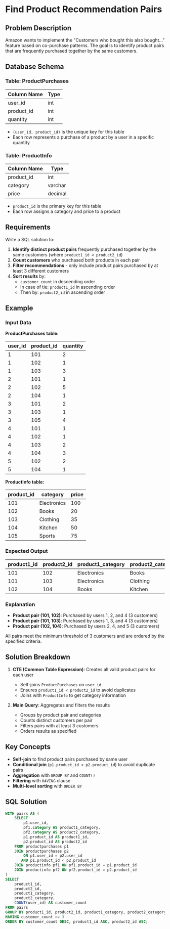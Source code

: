 # Find Product Recommendation Pairs

## Problem Description

Amazon wants to implement the "Customers who bought this also bought..." feature based on co-purchase patterns. The goal is to identify product pairs that are frequently purchased together by the same customers.

## Database Schema

### Table: ProductPurchases

| Column Name | Type |
|-------------|------|
| user_id     | int  |
| product_id  | int  |
| quantity    | int  |

- `(user_id, product_id)` is the unique key for this table
- Each row represents a purchase of a product by a user in a specific quantity

### Table: ProductInfo

| Column Name | Type    |
|-------------|---------|
| product_id  | int     |
| category    | varchar |
| price       | decimal |

- `product_id` is the primary key for this table
- Each row assigns a category and price to a product

## Requirements

Write a SQL solution to:

1. **Identify distinct product pairs** frequently purchased together by the same customers (where `product1_id < product2_id`)
2. **Count customers** who purchased both products in each pair
3. **Filter recommendations** - only include product pairs purchased by at least 3 different customers
4. **Sort results** by:
   - `customer_count` in descending order
   - In case of tie: `product1_id` in ascending order
   - Then by: `product2_id` in ascending order

## Example

### Input Data

**ProductPurchases table:**

| user_id | product_id | quantity |
|---------|------------|----------|
| 1       | 101        | 2        |
| 1       | 102        | 1        |
| 1       | 103        | 3        |
| 2       | 101        | 1        |
| 2       | 102        | 5        |
| 2       | 104        | 1        |
| 3       | 101        | 2        |
| 3       | 103        | 1        |
| 3       | 105        | 4        |
| 4       | 101        | 1        |
| 4       | 102        | 1        |
| 4       | 103        | 2        |
| 4       | 104        | 3        |
| 5       | 102        | 2        |
| 5       | 104        | 1        |

**ProductInfo table:**

| product_id | category    | price |
|------------|-------------|-------|
| 101        | Electronics | 100   |
| 102        | Books       | 20    |
| 103        | Clothing    | 35    |
| 104        | Kitchen     | 50    |
| 105        | Sports      | 75    |

### Expected Output

| product1_id | product2_id | product1_category | product2_category | customer_count |
|-------------|-------------|-------------------|-------------------|----------------|
| 101         | 102         | Electronics       | Books             | 3              |
| 101         | 103         | Electronics       | Clothing          | 3              |
| 102         | 104         | Books             | Kitchen           | 3              |

### Explanation

- **Product pair (101, 102)**: Purchased by users 1, 2, and 4 (3 customers)
- **Product pair (101, 103)**: Purchased by users 1, 3, and 4 (3 customers)  
- **Product pair (102, 104)**: Purchased by users 2, 4, and 5 (3 customers)

All pairs meet the minimum threshold of 3 customers and are ordered by the specified criteria.
## Solution Breakdown

1. **CTE (Common Table Expression)**: Creates all valid product pairs for each user
   - Self-joins `ProductPurchases` on `user_id`
   - Ensures `product1_id < product2_id` to avoid duplicates
   - Joins with `ProductInfo` to get category information

2. **Main Query**: Aggregates and filters the results
   - Groups by product pair and categories
   - Counts distinct customers per pair
   - Filters pairs with at least 3 customers
   - Orders results as specified

## Key Concepts

- **Self-join** to find product pairs purchased by same user
- **Conditional join** (`p1.product_id < p2.product_id`) to avoid duplicate pairs
- **Aggregation** with `GROUP BY` and `COUNT()`
- **Filtering** with `HAVING` clause
- **Multi-level sorting** with `ORDER BY`

## SQL Solution

```sql
WITH pairs AS (
    SELECT 
        p1.user_id,
        pf1.category AS product1_category,
        pf2.category AS product2_category,
        p1.product_id AS product1_id,
        p2.product_id AS product2_id
    FROM productpurchases p1
    JOIN productpurchases p2 
        ON p1.user_id = p2.user_id 
       AND p1.product_id < p2.product_id
    JOIN productinfo pf1 ON pf1.product_id = p1.product_id 
    JOIN productinfo pf2 ON pf2.product_id = p2.product_id 
) 
SELECT 
    product1_id,
    product2_id,
    product1_category,
    product2_category,
    COUNT(user_id) AS customer_count
FROM pairs 
GROUP BY product1_id, product2_id, product1_category, product2_category
HAVING customer_count >= 3
ORDER BY customer_count DESC, product1_id ASC, product2_id ASC;
```

